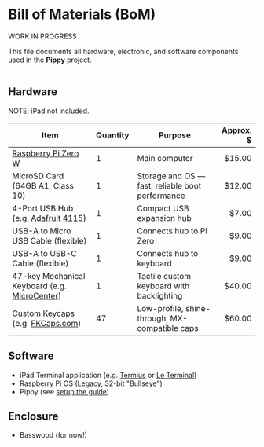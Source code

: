 # Bill of Materials (BoM)

WORK IN PROGRESS

This file documents all hardware, electronic, and software components used in the **Pippy** project.

---

## Hardware

NOTE: iPad not included.

| Item                                                                          | Quantity | Purpose                                          | Approx. $ |
| ----------------------------------------------------------------------------- | -------- | ------------------------------------------------ |----------:|
| [Raspberry Pi Zero W](https://www.raspberrypi.com/products/)                  | 1        | Main computer                                    |    $15.00 |
| MicroSD Card (64GB A1, Class 10)                                              | 1        | Storage and OS — fast, reliable boot performance |    $12.00 |
| 4-Port USB Hub (e.g. [Adafruit 4115](https://www.adafruit.com/product/4115))  | 1        | Compact USB expansion hub                        |     $7.00 |
| USB-A to Micro USB Cable (flexible)                                           | 1        | Connects hub to Pi Zero                          |     $9.00 |
| USB-A to USB-C Cable (flexible)                                               | 1        | Connects hub to keyboard                         |     $9.00 |
| 47-key Mechanical Keyboard (e.g. [MicroCenter](https://www.microcenter.com/product/661264/inland-47-keys-hot-swappable-rgb-wired-mechanical-keyboard))                           | 1        | Tactile custom keyboard with backlighting        |    $40.00 |
| Custom Keycaps (e.g. [FKCaps.com](https://fkcaps.com/custom/))                | 47       | Low-profile, shine-through, MX-compatible caps   |    $60.00 |

## Software

- iPad Terminal application (e.g. [Termius](https://termius.com/free-ssh-client-for-ipad) or [Le Terminal](https://apps.apple.com/us/app/la-terminal-ssh-client/id1629902861))
- Raspberry Pi OS (Legacy, 32-bit "Bullseye")
- Pippy (see [setup the guide](docs/setup-guide.md))

## Enclosure

- Basswood (for now!)
